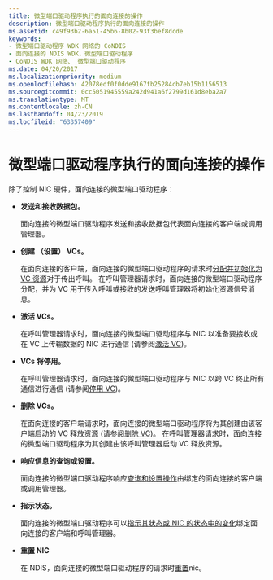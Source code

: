 ```yaml
---
title: 微型端口驱动程序执行的面向连接的操作
description: 微型端口驱动程序执行的面向连接的操作
ms.assetid: c49f93b2-6a51-45b6-8b02-93f3bef8dcde
keywords:
- 微型端口驱动程序 WDK 网络的 CoNDIS
- 面向连接的 NDIS WDK，微型端口驱动程序
- CoNDIS WDK 网络、 微型端口驱动程序
ms.date: 04/20/2017
ms.localizationpriority: medium
ms.openlocfilehash: 42078edf0f0dde9167fb25284cb7eb15b1156513
ms.sourcegitcommit: 0cc5051945559a242d941a6f2799d161d8eba2a7
ms.translationtype: MT
ms.contentlocale: zh-CN
ms.lasthandoff: 04/23/2019
ms.locfileid: "63357409"
---
```

# <a name="connection-oriented-operations-performed-by-miniport-drivers"></a>微型端口驱动程序执行的面向连接的操作





除了控制 NIC 硬件，面向连接的微型端口驱动程序：

-   **发送和接收数据包。**

    面向连接的微型端口驱动程序发送和接收数据包代表面向连接的客户端或调用管理器。

-   **创建 （设置） VCs。**

    在面向连接的客户端，面向连接的微型端口驱动程序的请求时[分配并初始化为 VC 资源](creating-a-vc.md)对于传出呼叫。 在呼叫管理器请求时，面向连接的微型端口驱动程序分配，并为 VC 用于传入呼叫或接收的发送呼叫管理器将初始化资源信号消息。

-   **激活 VCs。**

    在呼叫管理器请求时，面向连接的微型端口驱动程序与 NIC 以准备要接收或在 VC 上传输数据的 NIC 进行通信 (请参阅[激活 VC](activating-a-vc.md))。

-   **VCs 将停用。**

    在呼叫管理器请求时，面向连接的微型端口驱动程序与 NIC 以跨 VC 终止所有通信进行通信 (请参阅[停用 VC](deactivating-a-vc.md))。

-   **删除 VCs。**

    在面向连接的客户端请求时，面向连接的微型端口驱动程序将为其创建由该客户端启动的 VC 释放资源 (请参阅[删除 VC](deleting-a-vc.md))。 在呼叫管理器请求时，面向连接的微型端口驱动程序为其创建由该呼叫管理器启动 VC 释放资源。

-   **响应信息的查询或设置。**

    面向连接的微型端口驱动程序响应[查询和设置操作](querying-or-setting-information.md)由绑定的面向连接的客户端或调用管理器。

-   **指示状态。**

    面向连接的微型端口驱动程序可以[指示其状态或 NIC 的状态中的变化](indicating-miniport-driver-status.md)绑定面向连接的客户端和呼叫管理器。

-   **重置 NIC**

    在 NDIS，面向连接的微型端口驱动程序的请求时[重置](reset.md)nic。

 

 





